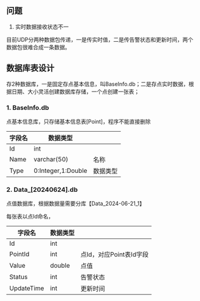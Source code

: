 ## 问题

1. 实时数据接收状态不一

目前UDP分两种数据包传递，一是传实时值，二是传告警状态和更新时间，两个数据包很难合成一条数据。

## 数据库表设计

存2种数据库，一是固定存点基本信息，叫BaseInfo.db；二是存点实时数据，根据日期、大小灵活创建数据库存储，一个点创建一张表；

### 1. BaseInfo.db

点基本信息库，只存储基本信息表[Point]，程序不能直接删除

| 字段名 | 数据类型           |          |
| ------ | ------------------ | -------- |
| Id     | int                |          |
| Name   | varchar(50)        | 名称     |
| Type   | 0:Integer,1:Double | 数据类型 |

### 2. Data_[20240624].db

点值数据库，根据数据量需要分库【Data_2024-06-21_1】

每张表以点Id命名，

| 字段名     | 数据类型 |                         |
| ---------- | -------- | ----------------------- |
| Id         | int      |                         |
| PointId    | int      | 点Id，对应Point表Id字段 |
| Value      | double   | 点值                    |
| Status     | int      | 告警状态                |
| UpdateTime | int      | 更新时间                |

